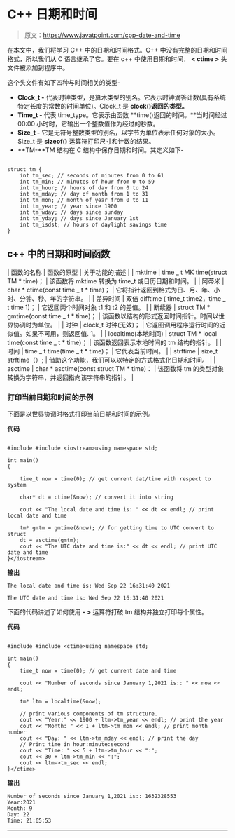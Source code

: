 # C++ 日期和时间

> 原文：<https://www.javatpoint.com/cpp-date-and-time>

在本文中，我们将学习 C++ 中的日期和时间格式。C++ 中没有完整的日期和时间格式，所以我们从 C 语言继承了它。要在 c++ 中使用日期和时间， **< ctime >** 头文件被添加到程序中。

这个头文件有如下四种与时间相关的类型-

*   **Clock_t -** 代表时钟类型，是算术类型的别名。它表示时钟滴答计数(具有系统特定长度的常数的时间单位)。Clock_t 是 **clock()返回的类型。**
*   **Time_t -** 代表 time_type。它表示由函数 **time()返回的时间。**当时间经过 00:00 小时时，它输出一个整数值作为经过的秒数。
*   **Size_t -** 它是无符号整数类型的别名，以字节为单位表示任何对象的大小。Size_t 是 **sizeof()** 运算符打印尺寸和计数的结果。
*   **TM-**TM 结构在 C 结构中保存日期和时间。其定义如下-

```

struct tm {
    int tm_sec; // seconds of minutes from 0 to 61
    int tm_min; // minutes of hour from 0 to 59
    int tm_hour; // hours of day from 0 to 24
    int tm_mday; // day of month from 1 to 31
    int tm_mon; // month of year from 0 to 11
    int tm_year; // year since 1900
    int tm_wday; // days since sunday
    int tm_yday; // days since January 1st
    int tm_isdst; // hours of daylight savings time
}

```

## c++ 中的日期和时间函数

| 函数的名称 | 函数的原型 | 关于功能的描述 |
| mktime | time _ t MK time(struct TM * time)； | 该函数将 mktime 转换为 time_t 或日历日期和时间。 |
| 阿蒂米 | char * ctime(const time _ t * time)； | 它将指针返回到格式为日、月、年、小时、分钟、秒、年的字符串。 |
| 差异时间 | 双倍 difftime ( time_t time2，time _ t time 1)； | 它返回两个时间对象 t1 和 t2 的差值。 |
| 断续器 | struct TM * gmtime(const time _ t * time)； | 该函数以结构的形式返回时间指针。时间以世界协调时为单位。 |
| 时钟 | clock_t 时钟(无效)； | 它返回调用程序运行时间的近似值。如果不可用，则返回值. 1。 |
| localtime(本地时间) | struct TM * local time(const time _ t * time)； | 该函数返回表示本地时间的 tm 结构的指针。 |
| 时间 | time _ t time(time _ t * time)； | 它代表当前时间。 |
| strftime | size_t strftime（）; | 借助这个功能，我们可以以特定的方式格式化日期和时间。 |
| asctime | char * asctime(const struct TM * time)： | 该函数将 tm 的类型对象转换为字符串，并返回指向该字符串的指针。 |

### 打印当前日期和时间的示例

下面是以世界协调时格式打印当前日期和时间的示例。

**代码**

```

#include #include <iostream>using namespace std;

int main()
{

    time_t now = time(0); // get current dat/time with respect to system

    char* dt = ctime(&now); // convert it into string

    cout << "The local date and time is: " << dt << endl; // print local date and time

    tm* gmtm = gmtime(&now); // for getting time to UTC convert to struct
    dt = asctime(gmtm);
    cout << "The UTC date and time is:" << dt << endl; // print UTC date and time
}</iostream> 
```

**输出**

```
The local date and time is: Wed Sep 22 16:31:40 2021

The UTC date and time is: Wed Sep 22 16:31:40 2021

```

下面的代码讲述了如何使用 **- >** 运算符打破 tm 结构并独立打印每个属性。

**代码**

```

#include #include <ctime>using namespace std;

int main()
{
    time_t now = time(0); // get current date and time

    cout << "Number of seconds since January 1,2021 is:: " << now << endl;

    tm* ltm = localtime(&now);

    // print various components of tm structure.
    cout << "Year:" << 1900 + ltm->tm_year << endl; // print the year
    cout << "Month: " << 1 + ltm->tm_mon << endl; // print month number
    cout << "Day: " << ltm->tm_mday << endl; // print the day
    // Print time in hour:minute:second
    cout << "Time: " << 5 + ltm->tm_hour << ":";
    cout << 30 + ltm->tm_min << ":";
    cout << ltm->tm_sec << endl;
}</ctime> 
```

**输出**

```
Number of seconds since January 1,2021 is:: 1632328553
Year:2021
Month: 9
Day: 22
Time: 21:65:53

```

* * *